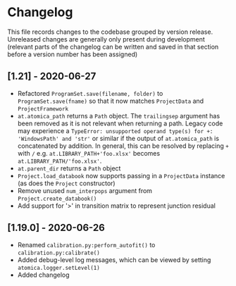# Changelog

This file records changes to the codebase grouped by version release. Unreleased changes are generally only present during development (relevant parts of the changelog can be written and saved in that section before a version number has been assigned)

## [1.21] - 2020-06-27

- Refactored `ProgramSet.save(filename, folder)` to `ProgramSet.save(fname)` so that it now matches `ProjectData` and `ProjectFramework`
- `at.atomica_path` returns a `Path` object. The `trailingsep` argument has been removed as it is not relevant when returning a path. Legacy code may experience a `TypeError: unsupported operand type(s) for +: 'WindowsPath' and 'str'` or similar if the output of `at.atomica_path` is concatenated by addition. In general, this can be resolved by replacing `+` with `/` e.g.
`at.LIBRARY_PATH+'foo.xlsx'` becomes `at.LIBRARY_PATH/'foo.xlsx'`. 
- `at.parent_dir` returns a `Path` object
- `Project.load_databook` now supports passing in a `ProjectData` instance (as does the `Project` constructor) 
- Remove unused `num_interpops` argument from `Project.create_databook()`
- Add support for '>' in transition matrix to represent junction residual

## [1.19.0] - 2020-06-26

- Renamed `calibration.py:perform_autofit()` to `calibration.py:calibrate()`
- Added debug-level log messages, which can be viewed by setting `atomica.logger.setLevel(1)`
- Added changelog